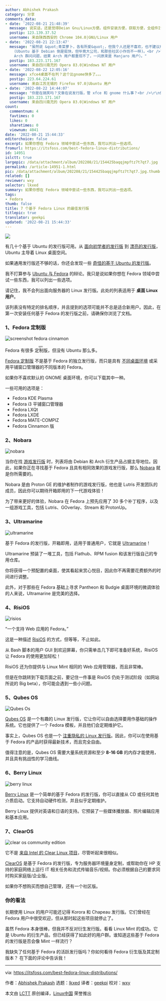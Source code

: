 ```yaml
---
author: Abhishek Prakash
category: 分享
comments_data:
- date: '2022-08-21 21:48:39'
  message: 说实话，还是觉得Deian Gnu/Linux方便。组件安装方便，获取方便，全组件ISO本地源更方便！！！
  postip: 123.139.37.52
  username: 来自陕西西安的 Chrome 104.0|GNU/Linux 用户
- date: '2022-08-21 22:13:47'
  message: "虽然说 &quot;青菜萝卜，各有所爱&quot;，但我个人还是不喜欢，也不建议用下游发行版。<br />\r\n<br />\r\n首先，下游的各种更新肯定滞后于上游
    (Ubuntu 基于 Debian 倒是挺快，但毕竟大公司，和那些社区小作坊不一样)。<br />\r\n其次，下游会加一些自认为很棒的魔改，会出现莫明其妙的问题，而且还不能套用上游的解决方案（比如经常有人在
    Arch 群问问题，结果 Arch 用户都重现不了，一问原来是 Manjaro 用户）。"
  postip: 183.223.171.167
  username: 来自四川南充的 Opera 83.0|Windows NT 用户
- date: '2022-08-22 12:05:16'
  message: xfce4桌面不在列？这个比gnome快多了。。。
  postip: 223.64.224.61
  username: 来自江苏无锡的 Firefox 97.0|Ubuntu 用户
- date: '2022-08-22 14:44:07'
  message: "你是在搞笑吗？文章在说发行版，管 xfce 和 gnome 什么事？<br />\r\n什么发行版不能装 xfce 和 gnome？"
  postip: 183.223.171.167
  username: 来自四川南充的 Opera 83.0|Windows NT 用户
count:
  commentnum: 4
  favtimes: 0
  likes: 0
  sharetimes: 0
  viewnum: 4041
date: '2022-08-21 15:44:33'
editorchoice: false
excerpt: 如果你想在 Fedora 领域中尝试一些东西，我可以列出一些选项。
fromurl: https://itsfoss.com/best-fedora-linux-distributions/
id: 14951
islctt: true
largepic: /data/attachment/album/202208/21/154425baqqjmpftz7t7qt7.jpg
permalink: /article-14951-1.html
pic: /data/attachment/album/202208/21/154425baqqjmpftz7t7qt7.jpg.thumb.jpg
related: []
reviewer: wxy
selector: lkxed
summary: 如果你想在 Fedora 领域中尝试一些东西，我可以列出一些选项。
tags:
- Fedora
thumb: false
title: 7 个基于 Fedora Linux 的最佳发行版
titlepic: true
translator: geekpi
updated: '2022-08-21 15:44:33'
---
```


![](/data/attachment/album/202208/21/154425baqqjmpftz7t7qt7.jpg)


有几十个基于 Ubuntu 的发行版可用。从 [面向初学者的发行版](https://itsfoss.com/best-linux-beginners/) 到 [漂亮的发行版](https://itsfoss.com/beautiful-linux-distributions/)，Ubuntu 主导着 Linux 桌面空间。


如果通用发行版还不够的话，你还会发现一些 [奇怪的基于 Ubuntu 的发行版](https://itsfoss.com/weird-ubuntu-based-linux-distributions/)。


我不打算参与 [Ubuntu 与 Fedora](https://itsfoss.com/ubuntu-vs-fedora/) 的辩论。我只是说如果你想在 Fedora 领域中尝试一些东西，我可以列出一些选项。


请记住，我不会列出面向服务器的 Linux 发行版。此处的列表适用于 **桌面 Linux 用户**。


该列表没有特定的排名顺序，并且提到的选项可能并不总是适合新用户。因此，在第一次安装任何基于 Fedora 的发行版之前，请确保你浏览了文档。


### 1、Fedora 定制版


![screenshot fedora cinnamon](/data/attachment/album/202208/21/154434zb3xdjoj9xzbyyzo.jpg)


Fedora 有很多<ruby> 定制版 <rt>  spin </rt></ruby>，但没有 Ubuntu 那么多。


[Fedora 定制版](https://spins.fedoraproject.org/) 不是基于 Fedora 的独立发行版，而只是具有 [不同桌面环境](https://itsfoss.com/best-linux-desktop-environments/) 或采用平铺窗口管理器的不同版本的 Fedora。


如果你不喜欢默认的 GNOME 桌面环境，你可以下载其中一种。


一些可用的选项是：


* Fedora KDE Plasma
* Fedora i3 平铺窗口管理器
* Fedora LXQt
* Fedora LXDE
* Fedora MATE-COMPIZ
* Fedora Cinnamon 版


### 2、Nobara


![nobara](/data/attachment/album/202208/21/154434gu72w3b3w333rcm7.png)


当你在找 [游戏发行版](https://itsfoss.com/linux-gaming-distributions/) 时，列表将由 Debian 和 Arch 衍生产品占据主导地位。因此，如果你正在寻找基于 Fedora 且具有相同效果的游戏发行版，那么 [Nobara](https://nobaraproject.org/) 就是你所需要的。


Nobara 是由 Proton GE 的维护者制作的游戏发行版，他也是 Lutris 开发团队的成员，因此你可以期待开箱即用的下一代游戏体验！


为了带来更好的体验，Nobara 在 Fedora 上预先应用了 30 多个补丁程序，以及一组游戏工具，包括 Lutris、GOverlay、Stream 和 ProtonUp。


### 3、Ultramarine


![ultramarine](/data/attachment/album/202208/21/154435pizd9sp99ghzzuhu.png)


基于 Fedora 的发行版，开箱即用，适用于普通用户，它就是 [Ultramarine](https://ultramarine-linux.org/)！


Ultramarine 预装了一堆工具，包括 Flathub、RPM fusion 和该发行版自己的专用仓库。


你将获得一个预配置的桌面，使其看起来赏心悦目，因此你不再需要花费额外的时间进行调整。


此外，对于那些在 Fedora 基础上寻求 Pantheon 和 Budgie 桌面环境的微调体验的人来说，Ultramarine 是完美的选择。


### 4、RisiOS


![risios](/data/attachment/album/202208/21/154436qcng3li4046gmccl.png)


“一个支持 Web 应用的 Fedora。”


这是一种描述 [RisiOS](https://risi.io/) 的方式，但等等，不止如此。


从 Bash 脚本的用户 GUI 到欢迎屏幕，你只需单击几下即可准备好系统，RisiOS 让 Fedora 的使用更加轻松！


RisiOS 还为你提供与 Linux Mint 相同的 Web 应用管理器，而且非常棒。


但是在你跳转到下载页面之前，要记住一件事是 RisiOS 仍处于测试阶段（如网站所说的 Big beta），你可能会遇到一些小问题。


### 5、Qubes OS


![Qubes Os](/data/attachment/album/202208/21/154436tqq84qnl3kk08evq.jpg)


[Qubes OS](https://www.qubes-os.org/) 是一个有趣的 Linux 发行版，它让你可以自由选择要用作基础的操作系统。它也提供了一个 Fedora 模板，并且他们会定期维护它。


事实上，Qubes OS 也是一个 [注重隐私的 Linux 发行版](https://itsfoss.com/privacy-focused-linux-distributions/)。因此，你可以在使用基于 Fedora 的产品时获得最新技术，而且完全自由。


值得注意的是，Qubes OS 需要大量系统资源和至少 **8-16 GB** 的内存才能使用，并且具有挑战性的学习曲线。


### 6、Berry Linux


![berry linux](/data/attachment/album/202208/21/154436x8dl3lgctdmcdk56.png)


[Berry Linux](https://berry-lab.net/eberry.html) 是一个简单的基于 Fedora 的发行版，你可以直接从 CD 或任何其他介质启动。它支持自动硬件检测，并且似乎定期维护。


Berry Linux 提供对英语和日语的支持。它预装了一些媒体播放器、照片编辑应用和基本应用。


### 7、ClearOS


![clear os community edition](/data/attachment/album/202208/21/154437jk1429zykjewwzvb.png)


它不是 [来自 Intel 的 Clear Linux 项目](https://itsfoss.com/clear-linux/)，尽管听起来很相似。


[ClearOS](https://www.clearos.com) 是基于 Fedora 的发行版，专为服务器环境量身定制，或帮助你在 HP 支持的家庭网络上运行 IT 相关任务和流式传输音乐/视频。你必须根据自己的要求同时购买家庭版/企业版。


如果你不想购买而想自己管理，还有一个社区版。


### 你的看法


长期使用 Linux 的用户可能还记得 Korora 和 Chapeau 发行版。它们曾经在 Fedora 用户中很受欢迎，但从那时起这些项目就停止了。


虽然 Fedora 本身很棒，但我并不反对衍生发行版。看看 Linux Mint 的成功。它是 Ubuntu 的衍生产品，但已经获得了如此好的用户群。谁知道这些基于 Fedora 的发行版是否会像 Mint 一样流行？


我缺失了任何基于 Fedora 的活跃发行版吗？你如何看待 Fedora 衍生版及其定制版本？ 在下面的评论中告诉我！




---


via: <https://itsfoss.com/best-fedora-linux-distributions/>


作者：[Abhishek Prakash](https://itsfoss.com/) 选题：[lkxed](https://github.com/lkxed) 译者：[geekpi](https://github.com/geekpi) 校对：[wxy](https://github.com/wxy)


本文由 [LCTT](https://github.com/LCTT/TranslateProject) 原创编译，[Linux中国](https://linux.cn/) 荣誉推出